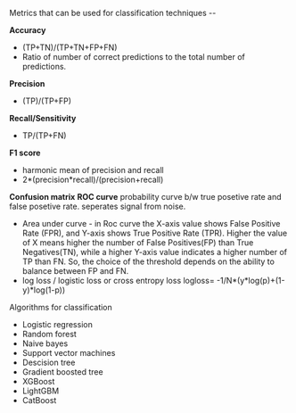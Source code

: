 Metrics that can be used for classification techniques --

**Accuracy**

- (TP+TN)/(TP+TN+FP+FN)
- Ratio of number of correct predictions to the total number of predictions.

**Precision**

- (TP)/(TP+FP)

**Recall/Sensitivity**

- TP/(TP+FN)

**F1 score**

- harmonic mean of precision and recall
- 2*(precision*recall)/(precision+recall)

**Confusion matrix**
**ROC curve**
probability curve b/w true posetive rate and false posetive rate.
seperates signal from noise.

- Area under curve -
  in Roc curve the X-axis value shows False Positive Rate (FPR), and Y-axis shows True Positive Rate (TPR). Higher the value of X means higher the number of False Positives(FP) than True Negatives(TN), while a higher Y-axis value indicates a higher number of TP than FN. So, the choice of the threshold depends on the ability to balance between FP and FN.
- log loss / logistic loss or cross entropy loss
  logloss= -1/N*(y*log(p)+(1-y)\*log(1-p))

Algorithms for classification

- Logistic regression
- Random forest
- Naive bayes
- Support vector machines
- Descision tree
- Gradient boosted tree
- XGBoost
- LightGBM
- CatBoost
